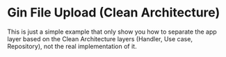 # Gin File Upload (Clean Architecture)
This is just a simple example that only show you how to separate the app layer based on the Clean Architecture layers (Handler, Use case, Repository), not the real implementation of it. 
